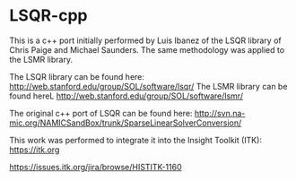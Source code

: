 # LSQR-cpp
This is a c++ port initially performed by Luis Ibanez of the LSQR library of Chris Paige and Michael Saunders. The same methodology was applied to the LSMR library.

The LSQR library can be found here: http://web.stanford.edu/group/SOL/software/lsqr/
The LSMR library can be found hereL http://web.stanford.edu/group/SOL/software/lsmr/

The original c++ port of LSQR can be found here: http://svn.na-mic.org/NAMICSandBox/trunk/SparseLinearSolverConversion/

This work was performed to integrate it into the Insight Toolkit (ITK): https://itk.org

https://issues.itk.org/jira/browse/HISTITK-1160
